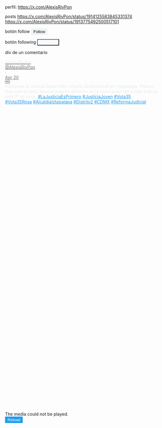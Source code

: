 perfil: https://x.com/AlexisRivPon

posts 
https://x.com/AlexisRivPon/status/1914125583845331374
https://x.com/AlexisRivPon/status/1913775492500517101



botón follow
<button aria-describedby="id__tv7vcuihqy" aria-label="Follow @Javisness" role="button" class="css-175oi2r r-sdzlij r-1phboty r-rs99b7 r-lrvibr r-2yi16 r-1qi8awa r-3pj75a r-1loqt21 r-o7ynqc r-6416eg r-1ny4l3l" data-testid="1589450359-follow" type="button" style="border-color: rgba(0, 0, 0, 0); background-color: rgb(239, 243, 244);"><div dir="ltr" class="css-146c3p1 r-bcqeeo r-qvutc0 r-37j5jr r-q4m81j r-a023e6 r-rjixqe r-b88u0q r-1awozwy r-6koalj r-18u37iz r-16y2uox r-1777fci" style="color: rgb(15, 20, 25);"><span class="css-1jxf684 r-dnmrzs r-1udh08x r-1udbk01 r-3s2u2q r-bcqeeo r-1ttztb7 r-qvutc0 r-poiln3 r-a023e6 r-rjixqe"><span class="css-1jxf684 r-bcqeeo r-1ttztb7 r-qvutc0 r-poiln3">Follow</span></span></div></button>


botón following
<button aria-describedby="id__3dwo87plwdn" aria-label="Following @AlexisRivPon" role="button" class="css-175oi2r r-sdzlij r-1phboty r-rs99b7 r-lrvibr r-2yi16 r-1qi8awa r-3pj75a r-1loqt21 r-o7ynqc r-6416eg r-1ny4l3l" data-testid="1626214836-unfollow" type="button" style="border-color: rgb(83, 100, 113); background-color: rgba(0, 0, 0, 0);"><div dir="ltr" class="css-146c3p1 r-bcqeeo r-qvutc0 r-37j5jr r-q4m81j r-a023e6 r-rjixqe r-b88u0q r-1awozwy r-6koalj r-18u37iz r-16y2uox r-1777fci" style="color: rgb(239, 243, 244);"><span class="css-1jxf684 r-dnmrzs r-1udh08x r-1udbk01 r-3s2u2q r-bcqeeo r-1ttztb7 r-qvutc0 r-poiln3 r-a023e6 r-rjixqe"><span class="css-1jxf684 r-bcqeeo r-1ttztb7 r-qvutc0 r-poiln3">Following</span></span></div></button>



div de un comentario
<div class="css-175oi2r r-1iusvr4 r-16y2uox r-1777fci r-kzbkwu"><div class="css-175oi2r r-zl2h9q"><div class="css-175oi2r r-k4xj1c r-18u37iz r-1wtj0ep"><div class="css-175oi2r r-1d09ksm r-18u37iz r-1wbh5a2"><div class="css-175oi2r r-1wbh5a2 r-dnmrzs r-1ny4l3l"><div class="css-175oi2r r-1wbh5a2 r-dnmrzs r-1ny4l3l r-1awozwy r-18u37iz" id="id__qjhj5kvrpq" data-testid="User-Name"><div class="css-175oi2r r-1awozwy r-18u37iz r-1wbh5a2 r-dnmrzs"><div class="css-175oi2r r-1wbh5a2 r-dnmrzs"><a href="/AlexisRivPon" role="link" class="css-175oi2r r-1wbh5a2 r-dnmrzs r-1ny4l3l r-1loqt21"><div class="css-175oi2r r-1awozwy r-18u37iz r-1wbh5a2 r-dnmrzs"><div dir="ltr" class="css-146c3p1 r-bcqeeo r-1ttztb7 r-qvutc0 r-37j5jr r-a023e6 r-rjixqe r-b88u0q r-1awozwy r-6koalj r-1udh08x r-3s2u2q" style="color: rgb(231, 233, 234);"><span class="css-1jxf684 r-dnmrzs r-1udh08x r-1udbk01 r-3s2u2q r-bcqeeo r-1ttztb7 r-qvutc0 r-poiln3"><span class="css-1jxf684 r-bcqeeo r-1ttztb7 r-qvutc0 r-poiln3">Alexis Rivero</span></span></div><div dir="ltr" class="css-146c3p1 r-bcqeeo r-1ttztb7 r-qvutc0 r-37j5jr r-a023e6 r-rjixqe r-16dba41 r-xoduu5 r-18u37iz r-1q142lx" style="color: rgb(231, 233, 234);"><span class="css-1jxf684 r-bcqeeo r-1ttztb7 r-qvutc0 r-poiln3 r-1awozwy r-xoduu5"></span></div></div></a></div></div><div class="css-175oi2r r-18u37iz r-1wbh5a2 r-1ez5h0i"><div class="css-175oi2r r-1d09ksm r-18u37iz r-1wbh5a2"><div class="css-175oi2r r-1wbh5a2 r-dnmrzs"><a href="/AlexisRivPon" role="link" tabindex="-1" class="css-175oi2r r-1wbh5a2 r-dnmrzs r-1ny4l3l r-1loqt21"><div dir="ltr" class="css-146c3p1 r-dnmrzs r-1udh08x r-1udbk01 r-3s2u2q r-bcqeeo r-1ttztb7 r-qvutc0 r-37j5jr r-a023e6 r-rjixqe r-16dba41 r-18u37iz r-1wvb978" style="color: rgb(113, 118, 123);"><span class="css-1jxf684 r-bcqeeo r-1ttztb7 r-qvutc0 r-poiln3">@AlexisRivPon</span></div></a></div><div dir="ltr" aria-hidden="true" class="css-146c3p1 r-bcqeeo r-1ttztb7 r-qvutc0 r-37j5jr r-a023e6 r-rjixqe r-16dba41 r-1q142lx r-n7gxbd" style="color: rgb(113, 118, 123);"><span class="css-1jxf684 r-bcqeeo r-1ttztb7 r-qvutc0 r-poiln3">·</span></div><div class="css-175oi2r r-18u37iz r-1q142lx"><a href="/AlexisRivPon/status/1914125583845331374" dir="ltr" aria-label="Apr 20" role="link" class="css-146c3p1 r-bcqeeo r-1ttztb7 r-qvutc0 r-37j5jr r-a023e6 r-rjixqe r-16dba41 r-xoduu5 r-1q142lx r-1w6e6rj r-9aw3ui r-3s2u2q r-1loqt21" style="color: rgb(113, 118, 123);"><time datetime="2025-04-21T01:14:36.000Z">Apr 20</time></a></div></div></div></div></div></div><div class="css-175oi2r r-1kkk96v"><div class="css-175oi2r r-1awozwy r-18u37iz r-1cmwbt1 r-1wtj0ep"><div class="css-175oi2r r-18u37iz r-1h0z5md"><button aria-label="Grok actions" role="button" class="css-175oi2r r-1777fci r-bt1l66 r-bztko3 r-lrvibr r-1loqt21 r-1ny4l3l" type="button"><div dir="ltr" class="css-146c3p1 r-bcqeeo r-1ttztb7 r-qvutc0 r-37j5jr r-a023e6 r-rjixqe r-16dba41 r-1awozwy r-6koalj r-1h0z5md r-o7ynqc r-clp7b1 r-3s2u2q" style="color: rgb(113, 118, 123);"><div class="css-175oi2r r-xoduu5"><div class="css-175oi2r r-xoduu5 r-1p0dtai r-1d2f490 r-u8s1d r-zchlnj r-ipm5af r-1niwhzg r-sdzlij r-xf4iuw r-o7ynqc r-6416eg r-1ny4l3l"></div><svg viewBox="0 0 33 32" aria-hidden="true" class="r-4qtqp9 r-yyyyoo r-dnmrzs r-bnwqim r-lrvibr r-m6rgpd r-1xvli5t r-1hdv0qi"><g><path d="M12.745 20.54l10.97-8.19c.539-.4 1.307-.244 1.564.38 1.349 3.288.746 7.241-1.938 9.955-2.683 2.714-6.417 3.31-9.83 1.954l-3.728 1.745c5.347 3.697 11.84 2.782 15.898-1.324 3.219-3.255 4.216-7.692 3.284-11.693l.008.009c-1.351-5.878.332-8.227 3.782-13.031L33 0l-4.54 4.59v-.014L12.743 20.544m-2.263 1.987c-3.837-3.707-3.175-9.446.1-12.755 2.42-2.449 6.388-3.448 9.852-1.979l3.72-1.737c-.67-.49-1.53-1.017-2.515-1.387-4.455-1.854-9.789-.931-13.41 2.728-3.483 3.523-4.579 8.94-2.697 13.561 1.405 3.454-.899 5.898-3.22 8.364C1.49 30.2.666 31.074 0 32l10.478-9.466"></path></g></svg></div></div></button></div><div class="css-175oi2r r-1awozwy r-6koalj r-18u37iz"><div class="css-175oi2r"><div class="css-175oi2r r-18u37iz r-1h0z5md"><button aria-expanded="false" aria-haspopup="menu" aria-label="More" role="button" class="css-175oi2r r-1777fci r-bt1l66 r-bztko3 r-lrvibr r-1loqt21 r-1ny4l3l" data-testid="caret" type="button"><div dir="ltr" class="css-146c3p1 r-bcqeeo r-1ttztb7 r-qvutc0 r-37j5jr r-a023e6 r-rjixqe r-16dba41 r-1awozwy r-6koalj r-1h0z5md r-o7ynqc r-clp7b1 r-3s2u2q" style="color: rgb(113, 118, 123);"><div class="css-175oi2r r-xoduu5"><div class="css-175oi2r r-xoduu5 r-1p0dtai r-1d2f490 r-u8s1d r-zchlnj r-ipm5af r-1niwhzg r-sdzlij r-xf4iuw r-o7ynqc r-6416eg r-1ny4l3l"></div><svg viewBox="0 0 24 24" aria-hidden="true" class="r-4qtqp9 r-yyyyoo r-dnmrzs r-bnwqim r-lrvibr r-m6rgpd r-1xvli5t r-1hdv0qi"><g><path d="M3 12c0-1.1.9-2 2-2s2 .9 2 2-.9 2-2 2-2-.9-2-2zm9 2c1.1 0 2-.9 2-2s-.9-2-2-2-2 .9-2 2 .9 2 2 2zm7 0c1.1 0 2-.9 2-2s-.9-2-2-2-2 .9-2 2 .9 2 2 2z"></path></g></svg></div></div></button></div></div></div></div></div></div></div><div class="css-175oi2r"><div dir="auto" lang="es" class="css-146c3p1 r-8akbws r-krxsd3 r-dnmrzs r-1udh08x r-1udbk01 r-bcqeeo r-1ttztb7 r-qvutc0 r-37j5jr r-a023e6 r-rjixqe r-16dba41 r-bnwqim" id="id__k75iuhrkas" data-testid="tweetText" style="-webkit-line-clamp: 10; color: rgb(231, 233, 234);"><span class="css-1jxf684 r-bcqeeo r-1ttztb7 r-qvutc0 r-poiln3">Visitamos la colonia Desarrollo Urbano Quetzalcóatl en Iztapalapa. Platicamos sobre cómo ejercer nuestro derecho en la renovación del poder judicial este 1° de junio.
</span><span class="r-18u37iz"><a dir="ltr" href="/hashtag/LaJusticiaEsPrimero?src=hashtag_click" role="link" class="css-1jxf684 r-bcqeeo r-1ttztb7 r-qvutc0 r-poiln3 r-1loqt21" style="color: rgb(29, 155, 240);">#LaJusticiaEsPrimero</a></span><span class="css-1jxf684 r-bcqeeo r-1ttztb7 r-qvutc0 r-poiln3"> </span><span class="r-18u37iz"><a dir="ltr" href="/hashtag/JusticiaJoven?src=hashtag_click" role="link" class="css-1jxf684 r-bcqeeo r-1ttztb7 r-qvutc0 r-poiln3 r-1loqt21" style="color: rgb(29, 155, 240);">#JusticiaJoven</a></span><span class="css-1jxf684 r-bcqeeo r-1ttztb7 r-qvutc0 r-poiln3"> </span><span class="r-18u37iz"><a dir="ltr" href="/hashtag/Vota35?src=hashtag_click" role="link" class="css-1jxf684 r-bcqeeo r-1ttztb7 r-qvutc0 r-poiln3 r-1loqt21" style="color: rgb(29, 155, 240);">#Vota35</a></span><span class="css-1jxf684 r-bcqeeo r-1ttztb7 r-qvutc0 r-poiln3"> </span><span class="r-18u37iz"><a dir="ltr" href="/hashtag/Vota35Rosa?src=hashtag_click" role="link" class="css-1jxf684 r-bcqeeo r-1ttztb7 r-qvutc0 r-poiln3 r-1loqt21" style="color: rgb(29, 155, 240);">#Vota35Rosa</a></span><span class="css-1jxf684 r-bcqeeo r-1ttztb7 r-qvutc0 r-poiln3"> </span><span class="r-18u37iz"><a dir="ltr" href="/hashtag/AlcaldiaIztapalapa?src=hashtag_click" role="link" class="css-1jxf684 r-bcqeeo r-1ttztb7 r-qvutc0 r-poiln3 r-1loqt21" style="color: rgb(29, 155, 240);">#AlcaldiaIztapalapa</a></span><span class="css-1jxf684 r-bcqeeo r-1ttztb7 r-qvutc0 r-poiln3"> </span><span class="r-18u37iz"><a dir="ltr" href="/hashtag/Distrito2?src=hashtag_click" role="link" class="css-1jxf684 r-bcqeeo r-1ttztb7 r-qvutc0 r-poiln3 r-1loqt21" style="color: rgb(29, 155, 240);">#Distrito2</a></span><span class="css-1jxf684 r-bcqeeo r-1ttztb7 r-qvutc0 r-poiln3"> </span><span class="r-18u37iz"><a dir="ltr" href="/hashtag/CDMX?src=hashtag_click" role="link" class="css-1jxf684 r-bcqeeo r-1ttztb7 r-qvutc0 r-poiln3 r-1loqt21" style="color: rgb(29, 155, 240);">#CDMX</a></span><span class="css-1jxf684 r-bcqeeo r-1ttztb7 r-qvutc0 r-poiln3"> </span><span class="r-18u37iz"><a dir="ltr" href="/hashtag/ReformaJudicial?src=hashtag_click" role="link" class="css-1jxf684 r-bcqeeo r-1ttztb7 r-qvutc0 r-poiln3 r-1loqt21" style="color: rgb(29, 155, 240);">#ReformaJudicial</a></span></div></div><div aria-labelledby="id__armydtsagwl id__4n07ob4ljrx" class="css-175oi2r r-9aw3ui r-1s2bzr4" id="id__3thzql2cchd"><div class="css-175oi2r r-9aw3ui"><div class="css-175oi2r"><div class="css-175oi2r"><div class="css-175oi2r r-1kqtdi0 r-1phboty r-rs99b7 r-1867qdf r-1udh08x r-o7ynqc r-6416eg r-1ny4l3l"><div class="css-175oi2r"><div class="css-175oi2r r-1pi2tsx" data-testid="tweetPhoto"><div class="css-175oi2r" style=""><div class="css-175oi2r r-1adg3ll r-1udh08x"><div class="r-1adg3ll r-13qz1uu" style="padding-bottom: 100%;"></div><div class="r-1p0dtai r-1pi2tsx r-1d2f490 r-u8s1d r-ipm5af r-13qz1uu"><div class="css-175oi2r r-1p0dtai r-1d2f490 r-u8s1d r-zchlnj r-ipm5af" data-testid="placementTracking"><div class="css-175oi2r r-1p0dtai r-1d2f490 r-u8s1d r-zchlnj r-ipm5af" data-testid="videoPlayer"><div class="css-175oi2r r-1adg3ll r-1udh08x r-bnwqim r-1pi2tsx r-13qz1uu"><div class="r-1adg3ll r-13qz1uu" style="padding-bottom: 100%;"></div><div class="r-1p0dtai r-1pi2tsx r-1d2f490 r-u8s1d r-ipm5af r-13qz1uu"><div data-testid="videoComponent" style="height: 100%; position: relative; transform: translateZ(0px); width: 100%;"><div style="height: 100%; position: absolute; width: 100%;"><div style="position: relative; width: 100%; height: 100%; background-color: transparent; overflow: hidden;"></div></div><div tabindex="0" class="css-175oi2r r-1p0dtai r-1d2f490 r-u8s1d r-zchlnj r-ipm5af"><div class="css-175oi2r r-1p0dtai r-1d2f490 r-u8s1d r-zchlnj r-ipm5af"><div><div style="transition-duration: 250ms; transition-property: opacity, height; transition-timing-function: ease; will-change: opacity; opacity: 1;"><div class="css-175oi2r r-1p0dtai r-1d2f490 r-u8s1d r-zchlnj r-ipm5af r-g2wdr4"><div class="css-175oi2r r-1pi2tsx r-1777fci r-19h0kl5"><div class="css-175oi2r"></div><div tabindex="0" class="css-175oi2r"><div dir="ltr" class="css-146c3p1 r-bcqeeo r-qvutc0 r-37j5jr r-a023e6 r-rjixqe r-16dba41 r-1bwzh9t r-117bsoe r-q4m81j"><span class="css-1jxf684 r-bcqeeo r-1ttztb7 r-qvutc0 r-poiln3">The media could not be played.</span></div></div><button role="button" class="css-175oi2r r-sdzlij r-1phboty r-rs99b7 r-lrvibr r-1kihuf0 r-1777fci r-2yi16 r-1qi8awa r-3pj75a r-1loqt21 r-o7ynqc r-6416eg r-1ny4l3l" type="button" style="background-color: rgb(29, 155, 240); border-color: rgba(0, 0, 0, 0);"><div dir="ltr" class="css-146c3p1 r-bcqeeo r-qvutc0 r-37j5jr r-q4m81j r-a023e6 r-rjixqe r-b88u0q r-1awozwy r-6koalj r-18u37iz r-16y2uox r-1777fci" style="color: rgb(255, 255, 255);"><span class="css-1jxf684 r-dnmrzs r-1udh08x r-1udbk01 r-3s2u2q r-bcqeeo r-1ttztb7 r-qvutc0 r-poiln3 r-a023e6 r-rjixqe"><span class="css-1jxf684 r-bcqeeo r-1ttztb7 r-qvutc0 r-poiln3">Reload</span></span></div></button></div></div></div></div></div></div></div></div></div></div></div></div></div></div></div></div></div></div></div></div></div><div class="css-175oi2r"><div class="css-175oi2r"><div aria-label="122 views" role="group" class="css-175oi2r r-1kbdv8c r-18u37iz r-1wtj0ep r-1ye8kvj r-1s2bzr4" id="id__l8pp5h9jfc"><div class="css-175oi2r r-18u37iz r-1h0z5md r-13awgt0"><button aria-label="0 Replies. Reply" role="button" class="css-175oi2r r-1777fci r-bt1l66 r-bztko3 r-lrvibr r-1loqt21 r-1ny4l3l" data-testid="reply" type="button"><div dir="ltr" class="css-146c3p1 r-bcqeeo r-1ttztb7 r-qvutc0 r-37j5jr r-a023e6 r-rjixqe r-16dba41 r-1awozwy r-6koalj r-1h0z5md r-o7ynqc r-clp7b1 r-3s2u2q" style="color: rgb(113, 118, 123);"><div class="css-175oi2r r-xoduu5"><div class="css-175oi2r r-xoduu5 r-1p0dtai r-1d2f490 r-u8s1d r-zchlnj r-ipm5af r-1niwhzg r-sdzlij r-xf4iuw r-o7ynqc r-6416eg r-1ny4l3l"></div><svg viewBox="0 0 24 24" aria-hidden="true" class="r-4qtqp9 r-yyyyoo r-dnmrzs r-bnwqim r-lrvibr r-m6rgpd r-1xvli5t r-1hdv0qi"><g><path d="M1.751 10c0-4.42 3.584-8 8.005-8h4.366c4.49 0 8.129 3.64 8.129 8.13 0 2.96-1.607 5.68-4.196 7.11l-8.054 4.46v-3.69h-.067c-4.49.1-8.183-3.51-8.183-8.01zm8.005-6c-3.317 0-6.005 2.69-6.005 6 0 3.37 2.77 6.08 6.138 6.01l.351-.01h1.761v2.3l5.087-2.81c1.951-1.08 3.163-3.13 3.163-5.36 0-3.39-2.744-6.13-6.129-6.13H9.756z"></path></g></svg></div><div class="css-175oi2r r-xoduu5 r-1udh08x"><span data-testid="app-text-transition-container" style="transition-property: transform; transition-duration: 0.3s; transform: translate3d(0px, 0px, 0px);"><span class="css-1jxf684 r-1ttztb7 r-qvutc0 r-poiln3 r-n6v787 r-1cwl3u0 r-1k6nrdp r-n7gxbd"></span></span></div></div></button></div><div class="css-175oi2r r-18u37iz r-1h0z5md r-13awgt0"><button aria-expanded="false" aria-haspopup="menu" aria-label="0 reposts. Repost" role="button" class="css-175oi2r r-1777fci r-bt1l66 r-bztko3 r-lrvibr r-1loqt21 r-1ny4l3l" data-testid="retweet" type="button"><div dir="ltr" class="css-146c3p1 r-bcqeeo r-1ttztb7 r-qvutc0 r-37j5jr r-a023e6 r-rjixqe r-16dba41 r-1awozwy r-6koalj r-1h0z5md r-o7ynqc r-clp7b1 r-3s2u2q" style="color: rgb(113, 118, 123);"><div class="css-175oi2r r-xoduu5"><div class="css-175oi2r r-xoduu5 r-1p0dtai r-1d2f490 r-u8s1d r-zchlnj r-ipm5af r-1niwhzg r-sdzlij r-xf4iuw r-o7ynqc r-6416eg r-1ny4l3l"></div><svg viewBox="0 0 24 24" aria-hidden="true" class="r-4qtqp9 r-yyyyoo r-dnmrzs r-bnwqim r-lrvibr r-m6rgpd r-1xvli5t r-1hdv0qi"><g><path d="M4.5 3.88l4.432 4.14-1.364 1.46L5.5 7.55V16c0 1.1.896 2 2 2H13v2H7.5c-2.209 0-4-1.79-4-4V7.55L1.432 9.48.068 8.02 4.5 3.88zM16.5 6H11V4h5.5c2.209 0 4 1.79 4 4v8.45l2.068-1.93 1.364 1.46-4.432 4.14-4.432-4.14 1.364-1.46 2.068 1.93V8c0-1.1-.896-2-2-2z"></path></g></svg></div><div class="css-175oi2r r-xoduu5 r-1udh08x"><span data-testid="app-text-transition-container" style="transition-property: transform; transition-duration: 0.3s; transform: translate3d(0px, 0px, 0px);"><span class="css-1jxf684 r-1ttztb7 r-qvutc0 r-poiln3 r-n6v787 r-1cwl3u0 r-1k6nrdp r-n7gxbd"></span></span></div></div></button></div><div class="css-175oi2r r-18u37iz r-1h0z5md r-13awgt0"><button aria-label="0 Likes. Like" role="button" class="css-175oi2r r-1777fci r-bt1l66 r-bztko3 r-lrvibr r-1loqt21 r-1ny4l3l" data-testid="like" type="button"><div dir="ltr" class="css-146c3p1 r-bcqeeo r-1ttztb7 r-qvutc0 r-37j5jr r-a023e6 r-rjixqe r-16dba41 r-1awozwy r-6koalj r-1h0z5md r-o7ynqc r-clp7b1 r-3s2u2q" style="color: rgb(113, 118, 123);"><div class="css-175oi2r r-xoduu5"><div class="css-175oi2r r-xoduu5 r-1p0dtai r-1d2f490 r-u8s1d r-zchlnj r-ipm5af r-1niwhzg r-sdzlij r-xf4iuw r-o7ynqc r-6416eg r-1ny4l3l"></div><svg viewBox="0 0 24 24" aria-hidden="true" class="r-4qtqp9 r-yyyyoo r-dnmrzs r-bnwqim r-lrvibr r-m6rgpd r-1xvli5t r-1hdv0qi"><g><path d="M16.697 5.5c-1.222-.06-2.679.51-3.89 2.16l-.805 1.09-.806-1.09C9.984 6.01 8.526 5.44 7.304 5.5c-1.243.07-2.349.78-2.91 1.91-.552 1.12-.633 2.78.479 4.82 1.074 1.97 3.257 4.27 7.129 6.61 3.87-2.34 6.052-4.64 7.126-6.61 1.111-2.04 1.03-3.7.477-4.82-.561-1.13-1.666-1.84-2.908-1.91zm4.187 7.69c-1.351 2.48-4.001 5.12-8.379 7.67l-.503.3-.504-.3c-4.379-2.55-7.029-5.19-8.382-7.67-1.36-2.5-1.41-4.86-.514-6.67.887-1.79 2.647-2.91 4.601-3.01 1.651-.09 3.368.56 4.798 2.01 1.429-1.45 3.146-2.1 4.796-2.01 1.954.1 3.714 1.22 4.601 3.01.896 1.81.846 4.17-.514 6.67z"></path></g></svg></div><div class="css-175oi2r r-xoduu5 r-1udh08x"><span data-testid="app-text-transition-container" style="transition-property: transform; transition-duration: 0.3s; transform: translate3d(0px, 0px, 0px);"><span class="css-1jxf684 r-1ttztb7 r-qvutc0 r-poiln3 r-n6v787 r-1cwl3u0 r-1k6nrdp r-n7gxbd"></span></span></div></div></button></div><div class="css-175oi2r r-18u37iz r-1h0z5md r-13awgt0"><a href="/AlexisRivPon/status/1914125583845331374/analytics" aria-label="122 views. View post analytics" role="link" class="css-175oi2r r-1777fci r-bt1l66 r-bztko3 r-lrvibr r-1ny4l3l r-1loqt21"><div dir="ltr" class="css-146c3p1 r-bcqeeo r-1ttztb7 r-qvutc0 r-37j5jr r-a023e6 r-rjixqe r-16dba41 r-1awozwy r-6koalj r-1h0z5md r-o7ynqc r-clp7b1 r-3s2u2q" style="color: rgb(113, 118, 123);"><div class="css-175oi2r r-xoduu5"><div class="css-175oi2r r-xoduu5 r-1p0dtai r-1d2f490 r-u8s1d r-zchlnj r-ipm5af r-1niwhzg r-sdzlij r-xf4iuw r-o7ynqc r-6416eg r-1ny4l3l"></div><svg viewBox="0 0 24 24" aria-hidden="true" class="r-4qtqp9 r-yyyyoo r-dnmrzs r-bnwqim r-lrvibr r-m6rgpd r-1xvli5t r-1hdv0qi"><g><path d="M8.75 21V3h2v18h-2zM18 21V8.5h2V21h-2zM4 21l.004-10h2L6 21H4zm9.248 0v-7h2v7h-2z"></path></g></svg></div><div class="css-175oi2r r-xoduu5 r-1udh08x"><span data-testid="app-text-transition-container" style="transition-property: transform; transition-duration: 0.3s; transform: translate3d(0px, 0px, 0px);"><span class="css-1jxf684 r-1ttztb7 r-qvutc0 r-poiln3 r-n6v787 r-1cwl3u0 r-1k6nrdp r-n7gxbd"><span class="css-1jxf684 r-bcqeeo r-1ttztb7 r-qvutc0 r-poiln3">122</span></span></span></div></div></a></div><div class="css-175oi2r r-18u37iz r-1h0z5md r-1wron08"><button aria-label="Bookmark" role="button" class="css-175oi2r r-1777fci r-bt1l66 r-bztko3 r-lrvibr r-1loqt21 r-1ny4l3l" data-testid="bookmark" type="button"><div dir="ltr" class="css-146c3p1 r-bcqeeo r-1ttztb7 r-qvutc0 r-37j5jr r-a023e6 r-rjixqe r-16dba41 r-1awozwy r-6koalj r-1h0z5md r-o7ynqc r-clp7b1 r-3s2u2q" style="color: rgb(113, 118, 123);"><div class="css-175oi2r r-xoduu5"><div class="css-175oi2r r-xoduu5 r-1p0dtai r-1d2f490 r-u8s1d r-zchlnj r-ipm5af r-1niwhzg r-sdzlij r-xf4iuw r-o7ynqc r-6416eg r-1ny4l3l"></div><svg viewBox="0 0 24 24" aria-hidden="true" class="r-4qtqp9 r-yyyyoo r-dnmrzs r-bnwqim r-lrvibr r-m6rgpd r-1xvli5t r-1hdv0qi"><g><path d="M4 4.5C4 3.12 5.119 2 6.5 2h11C18.881 2 20 3.12 20 4.5v18.44l-8-5.71-8 5.71V4.5zM6.5 4c-.276 0-.5.22-.5.5v14.56l6-4.29 6 4.29V4.5c0-.28-.224-.5-.5-.5h-11z"></path></g></svg></div></div></button></div><div class="css-175oi2r" style="justify-content: inherit; display: inline-grid; transform: rotate(0deg) scale(1) translate3d(0px, 0px, 0px);"><div class="css-175oi2r r-18u37iz r-1h0z5md"><button aria-expanded="false" aria-haspopup="menu" aria-label="Share post" role="button" class="css-175oi2r r-1777fci r-bt1l66 r-bztko3 r-lrvibr r-1loqt21 r-1ny4l3l" type="button"><div dir="ltr" class="css-146c3p1 r-bcqeeo r-1ttztb7 r-qvutc0 r-37j5jr r-a023e6 r-rjixqe r-16dba41 r-1awozwy r-6koalj r-1h0z5md r-o7ynqc r-clp7b1 r-3s2u2q" style="color: rgb(113, 118, 123);"><div class="css-175oi2r r-xoduu5"><div class="css-175oi2r r-xoduu5 r-1p0dtai r-1d2f490 r-u8s1d r-zchlnj r-ipm5af r-1niwhzg r-sdzlij r-xf4iuw r-o7ynqc r-6416eg r-1ny4l3l"></div><svg viewBox="0 0 24 24" aria-hidden="true" class="r-4qtqp9 r-yyyyoo r-dnmrzs r-bnwqim r-lrvibr r-m6rgpd r-1xvli5t r-1hdv0qi"><g><path d="M12 2.59l5.7 5.7-1.41 1.42L13 6.41V16h-2V6.41l-3.3 3.3-1.41-1.42L12 2.59zM21 15l-.02 3.51c0 1.38-1.12 2.49-2.5 2.49H5.5C4.11 21 3 19.88 3 18.5V15h2v3.5c0 .28.22.5.5.5h12.98c.28 0 .5-.22.5-.5L19 15h2z"></path></g></svg></div></div></button></div></div></div></div></div></div>


ventana emergente después de "reply"
<div data-viewportview="true" class="css-175oi2r r-dq6lxq r-hucgq0 r-16y2uox r-1wbh5a2 r-1dqxon3"><div role="progressbar" aria-valuemax="100" aria-valuenow="0" class="css-175oi2r r-gfcssk r-1udh08x r-lrvibr r-13qz1uu r-ne48ov r-1nna3df r-1g40b8q r-u8s1d"><div class="css-175oi2r r-1pi2tsx r-1joz4e6 r-11iat2r r-1c4c958 r-1wyyakw" data-testid="progressBar-bar" style="width: 0%; background-color: rgb(29, 155, 240);"></div></div><div class="css-175oi2r r-gtdqiz r-ipm5af r-136ojw6"><div class="css-175oi2r"><div class="css-175oi2r r-1h3ijdo r-136ojw6"><div class="css-175oi2r"><div class="css-175oi2r r-1h3ijdo r-1e5uvyk r-5zmot r-ne48ov r-1nna3df"><div class="css-175oi2r r-1awozwy r-18u37iz r-1h3ijdo r-1777fci r-f8sm7e r-13qz1uu r-3pj75a r-1ye8kvj"><div class="css-175oi2r r-1pz39u2 r-1777fci r-15ysp7h r-1habvwh r-s8bhmr"><button aria-label="Close" role="button" class="css-175oi2r r-sdzlij r-1phboty r-rs99b7 r-lrvibr r-2yi16 r-1qi8awa r-1loqt21 r-o7ynqc r-6416eg r-1ny4l3l" data-testid="app-bar-close" type="button" style="background-color: rgba(0, 0, 0, 0); border-color: rgba(0, 0, 0, 0); margin-left: calc(-8px);"><div dir="ltr" class="css-146c3p1 r-bcqeeo r-qvutc0 r-37j5jr r-q4m81j r-a023e6 r-rjixqe r-b88u0q r-1awozwy r-6koalj r-18u37iz r-16y2uox r-1777fci" style="color: rgb(239, 243, 244);"><svg viewBox="0 0 24 24" aria-hidden="true" class="r-4qtqp9 r-yyyyoo r-dnmrzs r-bnwqim r-lrvibr r-m6rgpd r-z80fyv r-19wmn03" style="color: rgb(239, 243, 244);"><g><path d="M10.59 12L4.54 5.96l1.42-1.42L12 10.59l6.04-6.05 1.42 1.42L13.41 12l6.05 6.04-1.42 1.42L12 13.41l-6.04 6.05-1.42-1.42L10.59 12z"></path></g></svg><span class="css-1jxf684 r-dnmrzs r-1udh08x r-1udbk01 r-3s2u2q r-bcqeeo r-1ttztb7 r-qvutc0 r-poiln3 r-a023e6 r-rjixqe" style="border-bottom: 2px solid rgb(239, 243, 244);"></span></div></button></div><div class="css-175oi2r r-16y2uox r-1wbh5a2 r-1pi2tsx r-1777fci"><div class="css-175oi2r r-1habvwh"></div></div><div class="css-175oi2r r-1pz39u2 r-1777fci r-15ysp7h r-obd0qt r-s8bhmr"><div class="css-175oi2r r-1awozwy r-xoduu5 r-18u37iz r-1ssbvtb"><button role="button" class="css-175oi2r r-sdzlij r-1phboty r-rs99b7 r-lrvibr r-15ysp7h r-4wgw6l r-3pj75a r-1loqt21 r-o7ynqc r-6416eg r-1ny4l3l" data-testid="unsentButton" type="button" style="background-color: rgba(0, 0, 0, 0); border-color: rgba(0, 0, 0, 0);"><div dir="ltr" class="css-146c3p1 r-bcqeeo r-qvutc0 r-37j5jr r-q4m81j r-a023e6 r-rjixqe r-b88u0q r-1awozwy r-6koalj r-18u37iz r-16y2uox r-1777fci" style="color: rgb(29, 155, 240);"><span class="css-1jxf684 r-dnmrzs r-1udh08x r-1udbk01 r-3s2u2q r-bcqeeo r-1ttztb7 r-qvutc0 r-poiln3 r-1b43r93 r-1cwl3u0"><span class="css-1jxf684 r-bcqeeo r-1ttztb7 r-qvutc0 r-poiln3">Drafts</span></span></div></button></div></div></div></div></div></div></div></div><div class="css-175oi2r"><div class="css-175oi2r r-1pi2tsx r-1d2f490 r-1xcajam r-ipm5af r-13qz1uu" data-testid="twc-cc-mask"></div><div class="css-175oi2r r-1h8ys4a r-dq6lxq r-hucgq0"><div class="css-175oi2r"><article aria-labelledby="id__geb40j33jr id__v0ix7lui6fj id__osbt20g0g7l id__sds9cdnrx8 id__st27vrusex9 id__psjog0dvtpk id__39cblpud8bq id__okgqd1tr9dd id__au64qp33t9b id__ck6yde9dvhd id__ybudyljz54r id__fcnkifz2oil id__albtykkhqh id__g66x2oip7wh id__xwik3njo3t9 id__ovvirlfjm5 id__8myt4fpcluw id__l2dtcsnka6 id__mvait27ei3r" role="article" tabindex="-1" class="css-175oi2r r-1ut4w64 r-18u37iz r-1udh08x r-1c4vpko r-1c7gwzm r-1ny4l3l" data-testid="tweet"><div class="css-175oi2r r-eqz5dr r-16y2uox r-1wbh5a2"><div class="css-175oi2r r-16y2uox r-1wbh5a2 r-1ny4l3l"><div class="css-175oi2r"><div class="css-175oi2r r-18u37iz"><div class="css-175oi2r r-1iusvr4 r-16y2uox r-ttdzmv"></div></div></div><div class="css-175oi2r r-18u37iz"><div class="css-175oi2r r-18kxxzh r-1wron08 r-onrtq4 r-1awozwy"><div class="css-175oi2r" data-testid="Tweet-User-Avatar"><div class="css-175oi2r r-18kxxzh r-1wbh5a2 r-13qz1uu"><div class="css-175oi2r r-bztko3 r-1adg3ll" data-testid="UserAvatar-Container-AlexisRivPon" style="width: 40px; height: 40px;"><div class="r-1adg3ll r-13qz1uu" style="padding-bottom: 100%;"></div><div class="r-1p0dtai r-1pi2tsx r-1d2f490 r-u8s1d r-ipm5af r-13qz1uu"><div class="css-175oi2r r-1adg3ll r-1pi2tsx r-13qz1uu r-45ll9u r-u8s1d r-1v2oles r-176fswd r-bztko3"><div class="r-1adg3ll r-13qz1uu" style="padding-bottom: 100%;"></div><div class="r-1p0dtai r-1pi2tsx r-1d2f490 r-u8s1d r-ipm5af r-13qz1uu"><div class="css-175oi2r r-sdzlij r-1udh08x r-5f1w11 r-u8s1d r-8jfcpp" style="width: calc(100% + 4px); height: calc(100% + 4px);"><div aria-hidden="true" role="presentation" tabindex="-1" class="css-175oi2r r-1pi2tsx r-13qz1uu r-1ny4l3l" style="background-color: rgba(0, 0, 0, 0);"><div class="css-175oi2r r-sdzlij r-1udh08x r-633pao r-45ll9u r-u8s1d r-1v2oles r-176fswd" style="width: calc(100% - 4px); height: calc(100% - 4px);"><div class="css-175oi2r r-1pi2tsx r-13qz1uu" style="background-color: rgba(0, 0, 0, 0);"></div></div><div class="css-175oi2r r-sdzlij r-1udh08x r-633pao r-45ll9u r-u8s1d r-1v2oles r-176fswd" style="width: calc(100% - 4px); height: calc(100% - 4px);"><div class="css-175oi2r r-1pi2tsx r-13qz1uu r-kemksi"></div></div><div class="css-175oi2r r-sdzlij r-1udh08x r-633pao r-45ll9u r-u8s1d r-1v2oles r-176fswd" style="background-color: rgb(0, 0, 0); width: calc(100% - 4px); height: calc(100% - 4px);"><div class="css-175oi2r r-1adg3ll r-1udh08x" style=""><div class="r-1adg3ll r-13qz1uu" style="padding-bottom: 100%;"></div><div class="r-1p0dtai r-1pi2tsx r-1d2f490 r-u8s1d r-ipm5af r-13qz1uu"><div class="css-175oi2r r-1mlwlqe r-1udh08x r-417010 r-aqfbo4 r-agouwx r-1p0dtai r-1d2f490 r-u8s1d r-zchlnj r-ipm5af"><div class="css-175oi2r r-1niwhzg r-vvn4in r-u6sd8q r-1p0dtai r-1pi2tsx r-1d2f490 r-u8s1d r-zchlnj r-ipm5af r-13qz1uu r-1wyyakw r-4gszlv" style="background-image: url(&quot;https://pbs.twimg.com/profile_images/1915092611271958529/b4w46aOQ_normal.jpg&quot;);"></div><img alt="" draggable="true" src="https://pbs.twimg.com/profile_images/1915092611271958529/b4w46aOQ_normal.jpg" class="css-9pa8cd"></div></div></div></div><div class="css-175oi2r r-sdzlij r-1udh08x r-45ll9u r-u8s1d r-1v2oles r-176fswd" style="width: calc(100% - 4px); height: calc(100% - 4px);"><div class="css-175oi2r r-172uzmj r-1pi2tsx r-13qz1uu r-1ny4l3l"></div></div></div></div></div></div></div></div></div></div><div class="css-175oi2r r-1bnu78o r-f8sm7e r-m5arl1 r-16y2uox r-14gqq1x"></div></div><div class="css-175oi2r r-1iusvr4 r-16y2uox r-1777fci r-kzbkwu"><div class="css-175oi2r r-zl2h9q"><div class="css-175oi2r r-k4xj1c r-18u37iz r-1wtj0ep"><div class="css-175oi2r r-1d09ksm r-18u37iz r-1wbh5a2"><div class="css-175oi2r r-1wbh5a2 r-dnmrzs r-1ny4l3l"><div class="css-175oi2r r-1wbh5a2 r-dnmrzs r-1ny4l3l r-1awozwy r-18u37iz" id="id__st27vrusex9" data-testid="User-Name"><div class="css-175oi2r r-1awozwy r-18u37iz r-1wbh5a2 r-dnmrzs"><div class="css-175oi2r r-1wbh5a2 r-dnmrzs r-1ny4l3l"><div class="css-175oi2r r-1awozwy r-18u37iz r-1wbh5a2 r-dnmrzs"><div dir="ltr" class="css-146c3p1 r-bcqeeo r-1ttztb7 r-qvutc0 r-37j5jr r-a023e6 r-rjixqe r-b88u0q r-1awozwy r-6koalj r-1udh08x r-3s2u2q" style="color: rgb(231, 233, 234);"><span class="css-1jxf684 r-dnmrzs r-1udh08x r-1udbk01 r-3s2u2q r-bcqeeo r-1ttztb7 r-qvutc0 r-poiln3"><span class="css-1jxf684 r-bcqeeo r-1ttztb7 r-qvutc0 r-poiln3">Alexis Rivero</span></span></div><div dir="ltr" class="css-146c3p1 r-bcqeeo r-1ttztb7 r-qvutc0 r-37j5jr r-a023e6 r-rjixqe r-16dba41 r-xoduu5 r-18u37iz r-1q142lx" style="color: rgb(231, 233, 234);"><span class="css-1jxf684 r-bcqeeo r-1ttztb7 r-qvutc0 r-poiln3 r-1awozwy r-xoduu5"></span></div></div></div></div><div class="css-175oi2r r-18u37iz r-1wbh5a2 r-1ez5h0i"><div class="css-175oi2r r-1d09ksm r-18u37iz r-1wbh5a2"><div tabindex="-1" class="css-175oi2r r-1wbh5a2 r-dnmrzs r-1ny4l3l"><div dir="ltr" class="css-146c3p1 r-dnmrzs r-1udh08x r-1udbk01 r-3s2u2q r-bcqeeo r-1ttztb7 r-qvutc0 r-37j5jr r-a023e6 r-rjixqe r-16dba41 r-18u37iz r-1wvb978" style="color: rgb(113, 118, 123);"><span class="css-1jxf684 r-bcqeeo r-1ttztb7 r-qvutc0 r-poiln3">@AlexisRivPon</span></div></div><div dir="ltr" aria-hidden="true" class="css-146c3p1 r-bcqeeo r-1ttztb7 r-qvutc0 r-37j5jr r-a023e6 r-rjixqe r-16dba41 r-1q142lx r-n7gxbd" style="color: rgb(113, 118, 123);"><span class="css-1jxf684 r-bcqeeo r-1ttztb7 r-qvutc0 r-poiln3">·</span></div><div class="css-175oi2r r-18u37iz r-1q142lx"><div dir="ltr" aria-label="Apr 20" class="css-146c3p1 r-bcqeeo r-1ttztb7 r-qvutc0 r-37j5jr r-a023e6 r-rjixqe r-16dba41 r-xoduu5 r-1q142lx r-1w6e6rj r-9aw3ui r-3s2u2q" style="color: rgb(113, 118, 123);"><time datetime="2025-04-21T01:14:36.000Z">Apr 20</time></div></div></div></div></div></div></div><div class="css-175oi2r r-1kkk96v"><div class="css-175oi2r r-1awozwy r-18u37iz r-1cmwbt1 r-1wtj0ep"></div></div></div></div><div class="css-175oi2r"><div dir="auto" lang="es" class="css-146c3p1 r-8akbws r-krxsd3 r-dnmrzs r-1udh08x r-1udbk01 r-bcqeeo r-1ttztb7 r-qvutc0 r-37j5jr r-a023e6 r-rjixqe r-16dba41 r-bnwqim" id="id__ybudyljz54r" data-testid="tweetText" style="-webkit-line-clamp: 10; color: rgb(231, 233, 234);"><span class="css-1jxf684 r-bcqeeo r-1ttztb7 r-qvutc0 r-poiln3">Visitamos la colonia Desarrollo Urbano Quetzalcóatl en Iztapalapa. Platicamos sobre cómo ejercer nuestro derecho en la renovación del poder judicial este 1° de junio.
</span><span class="r-18u37iz"><span dir="ltr" class="css-1jxf684 r-bcqeeo r-1ttztb7 r-qvutc0 r-poiln3">#LaJusticiaEsPrimero</span></span><span class="css-1jxf684 r-bcqeeo r-1ttztb7 r-qvutc0 r-poiln3"> </span><span class="r-18u37iz"><span dir="ltr" class="css-1jxf684 r-bcqeeo r-1ttztb7 r-qvutc0 r-poiln3">#JusticiaJoven</span></span><span class="css-1jxf684 r-bcqeeo r-1ttztb7 r-qvutc0 r-poiln3"> </span><span class="r-18u37iz"><span dir="ltr" class="css-1jxf684 r-bcqeeo r-1ttztb7 r-qvutc0 r-poiln3">#Vota35</span></span><span class="css-1jxf684 r-bcqeeo r-1ttztb7 r-qvutc0 r-poiln3"> </span><span class="r-18u37iz"><span dir="ltr" class="css-1jxf684 r-bcqeeo r-1ttztb7 r-qvutc0 r-poiln3">#Vota35Rosa</span></span><span class="css-1jxf684 r-bcqeeo r-1ttztb7 r-qvutc0 r-poiln3"> </span><span class="r-18u37iz"><span dir="ltr" class="css-1jxf684 r-bcqeeo r-1ttztb7 r-qvutc0 r-poiln3">#AlcaldiaIztapalapa</span></span><span class="css-1jxf684 r-bcqeeo r-1ttztb7 r-qvutc0 r-poiln3"> </span><span class="r-18u37iz"><span dir="ltr" class="css-1jxf684 r-bcqeeo r-1ttztb7 r-qvutc0 r-poiln3">#Distrito2</span></span><span class="css-1jxf684 r-bcqeeo r-1ttztb7 r-qvutc0 r-poiln3"> </span><span class="r-18u37iz"><span dir="ltr" class="css-1jxf684 r-bcqeeo r-1ttztb7 r-qvutc0 r-poiln3">#CDMX</span></span><span class="css-1jxf684 r-bcqeeo r-1ttztb7 r-qvutc0 r-poiln3"> </span><span class="r-18u37iz"><span dir="ltr" class="css-1jxf684 r-bcqeeo r-1ttztb7 r-qvutc0 r-poiln3">#ReformaJudicial</span></span><span class="css-1jxf684 r-bcqeeo r-1ttztb7 r-qvutc0 r-poiln3"> </span><span dir="ltr" class="css-1jxf684 r-bcqeeo r-1ttztb7 r-qvutc0 r-poiln3"><span aria-hidden="true" class="css-1jxf684 r-bcqeeo r-1ttztb7 r-qvutc0 r-poiln3 r-qlhcfr r-qvk6io">https://</span>pic.x.com/RdTawpLIX3</span></div></div></div></div></div></div></article><div class="css-175oi2r r-18u37iz r-n1gths r-1mkv55d r-3pj75a"><div class="css-175oi2r r-18u37iz r-16y2uox r-1wbh5a2"><div class="css-175oi2r r-18kxxzh r-1wron08 r-onrtq4 r-1awozwy"><div class="css-175oi2r r-1bnu78o r-16y2uox r-15zivkp r-ifefl9 r-m5arl1"></div></div><div class="css-175oi2r r-1iusvr4 r-16y2uox"><button dir="ltr" role="button" class="css-146c3p1 r-bcqeeo r-qvutc0 r-37j5jr r-a023e6 r-rjixqe r-16dba41 r-16y2uox r-1l7z4oj r-1h8ys4a r-fdjqy7" type="button" style="color: rgb(113, 118, 123);">Replying to <span dir="ltr" class="css-1jxf684 r-bcqeeo r-1ttztb7 r-qvutc0 r-poiln3" style="color: rgb(29, 155, 240);"><span class="css-1jxf684 r-bcqeeo r-1ttztb7 r-qvutc0 r-poiln3">@AlexisRivPon</span></span></button></div></div></div></div><div><div class="css-175oi2r"><div class="css-175oi2r"><div class="css-175oi2r r-3pj75a"><div class="css-175oi2r r-18u37iz r-184en5c"><div class="css-175oi2r r-18kxxzh r-1wron08 r-onrtq4 r-ttdzmv"><div class="css-175oi2r r-1adg3ll r-bztko3 r-13qz1uu" data-testid="UserAvatar-Container-PedroL30818" style="height: 40px;"><div class="r-1adg3ll r-13qz1uu" style="padding-bottom: 100%;"></div><div class="r-1p0dtai r-1pi2tsx r-1d2f490 r-u8s1d r-ipm5af r-13qz1uu"><div class="css-175oi2r r-1adg3ll r-1pi2tsx r-13qz1uu r-45ll9u r-u8s1d r-1v2oles r-176fswd r-bztko3"><div class="r-1adg3ll r-13qz1uu" style="padding-bottom: 100%;"></div><div class="r-1p0dtai r-1pi2tsx r-1d2f490 r-u8s1d r-ipm5af r-13qz1uu"><div class="css-175oi2r r-sdzlij r-1udh08x r-5f1w11 r-u8s1d r-8jfcpp" style="width: calc(100% + 4px); height: calc(100% + 4px);"><div role="presentation" class="css-175oi2r r-1pi2tsx r-13qz1uu r-1ny4l3l" style="background-color: rgba(0, 0, 0, 0);"><div class="css-175oi2r r-sdzlij r-1udh08x r-633pao r-45ll9u r-u8s1d r-1v2oles r-176fswd" style="width: calc(100% - 4px); height: calc(100% - 4px);"><div class="css-175oi2r r-1pi2tsx r-13qz1uu" style="background-color: rgba(0, 0, 0, 0);"></div></div><div class="css-175oi2r r-sdzlij r-1udh08x r-633pao r-45ll9u r-u8s1d r-1v2oles r-176fswd" style="width: calc(100% - 4px); height: calc(100% - 4px);"><div class="css-175oi2r r-1pi2tsx r-13qz1uu r-kemksi"></div></div><div class="css-175oi2r r-sdzlij r-1udh08x r-633pao r-45ll9u r-u8s1d r-1v2oles r-176fswd" style="background-color: rgb(0, 0, 0); width: calc(100% - 4px); height: calc(100% - 4px);"><div class="css-175oi2r r-1adg3ll r-1udh08x" style=""><div class="r-1adg3ll r-13qz1uu" style="padding-bottom: 100%;"></div><div class="r-1p0dtai r-1pi2tsx r-1d2f490 r-u8s1d r-ipm5af r-13qz1uu"><div aria-label="Pedro Parrado López" class="css-175oi2r r-1mlwlqe r-1udh08x r-417010 r-aqfbo4 r-agouwx r-1p0dtai r-1d2f490 r-u8s1d r-zchlnj r-ipm5af"><div class="css-175oi2r r-1niwhzg r-vvn4in r-u6sd8q r-1p0dtai r-1pi2tsx r-1d2f490 r-u8s1d r-zchlnj r-ipm5af r-13qz1uu r-1wyyakw r-4gszlv" style="background-image: url(&quot;https://abs.twimg.com/sticky/default_profile_images/default_profile_normal.png&quot;);"></div><img alt="Pedro Parrado López" draggable="true" src="https://abs.twimg.com/sticky/default_profile_images/default_profile_normal.png" class="css-9pa8cd"></div></div></div></div><div class="css-175oi2r r-sdzlij r-1udh08x r-45ll9u r-u8s1d r-1v2oles r-176fswd" style="width: calc(100% - 4px); height: calc(100% - 4px);"><div class="css-175oi2r r-172uzmj r-1pi2tsx r-13qz1uu r-1ny4l3l"></div></div></div></div></div></div></div></div></div><div class="css-175oi2r r-1iusvr4 r-16y2uox r-1777fci r-1h8ys4a r-1bylmt5 r-13tjlyg r-7qyjyx r-1ftll1t"><div class="css-175oi2r r-184en5c"><div class="r-6koalj r-eqz5dr r-42olwf r-z2wwpe r-1phboty r-d045u9"><div class="css-175oi2r r-16y2uox"><div class="css-175oi2r r-6koalj r-eqz5dr r-16y2uox r-1wbh5a2 r-1bylmt5 r-184en5c"><div class="css-175oi2r r-1awozwy r-18u37iz r-1wtj0ep r-136ojw6"><div class="css-175oi2r r-13qz1uu"><div class="css-175oi2r r-16y2uox r-bnwqim r-13qz1uu r-1g40b8q"><div class="r-1oszu61 r-1niwhzg r-vqxq0j r-deolkf r-6koalj r-1mlwlqe r-eqz5dr r-1ebb2ja r-crgep1 r-ifefl9 r-bcqeeo r-t60dpp r-bnwqim r-13wfysu r-417010"><div class="css-175oi2r r-1yadl64 r-eqz5dr r-16y2uox r-1wbh5a2 r-1777fci"><div class="css-175oi2r"><div class="css-175oi2r r-1awozwy r-18u37iz"><div class="css-175oi2r r-1dqbpge r-13awgt0 r-18u37iz" data-testid="tweetTextarea_0_label"><div class="css-175oi2r r-1wbh5a2 r-16y2uox"><div dir="ltr" class="css-146c3p1 r-bcqeeo r-1ttztb7 r-qvutc0 r-37j5jr r-adyw6z r-135wba7 r-16dba41 r-6koalj" style="color: rgb(231, 233, 234);"><div class="css-175oi2r r-xoduu5 r-xyw6el r-13qz1uu r-1e084wi"><div class="false draftjs-styles_0 "><div class="r-1niwhzg r-17gur6a r-1yadl64 r-deolkf r-homxoj r-poiln3 r-7cikom r-1ny4l3l r-1ttztb7 r-t60dpp" data-testid="tweetTextarea_0RichTextInputContainer" style="min-height: 96px; max-height: 720px; overflow: hidden auto;"><div class="DraftEditor-root"><div class="public-DraftEditorPlaceholder-root public-DraftEditorPlaceholder-hasFocus"><div class="public-DraftEditorPlaceholder-inner" id="placeholder-9geep" style="white-space: pre-wrap;">Post your reply</div></div><div class="DraftEditor-editorContainer"><div aria-activedescendant="typeaheadFocus-0.20471628818356757" aria-autocomplete="list" aria-controls="typeaheadDropdownWrapped-2" aria-describedby="placeholder-9geep" aria-label="Post text" aria-multiline="true" class="notranslate public-DraftEditor-content" contenteditable="true" data-testid="tweetTextarea_0" role="textbox" spellcheck="true" tabindex="0" no-focustrapview-refocus="true" style="outline: none; user-select: text; white-space: pre-wrap; overflow-wrap: break-word;"><div data-contents="true"><div class="" data-block="true" data-editor="9geep" data-offset-key="cubto-0-0"><div data-offset-key="cubto-0-0" class="public-DraftStyleDefault-block public-DraftStyleDefault-ltr"><span data-offset-key="cubto-0-0"><br data-text="true"></span></div></div></div></div></div></div></div></div></div></div></div><div class="css-175oi2r r-6koalj r-1777fci"></div></div></div></div></div></div></div></div></div></div></div></div></div></div></div><div class="css-175oi2r r-kemksi r-jumn1c r-xd6kpl r-gtdqiz r-ipm5af r-184en5c"><div class="css-175oi2r r-1awozwy r-18u37iz r-1wtj0ep"></div><div><div class="css-175oi2r"><div class="css-175oi2r r-1awozwy r-kemksi r-18u37iz r-1wtj0ep r-13qz1uu r-184en5c" data-testid="toolBar"><nav aria-live="polite" role="navigation" class="css-175oi2r r-1awozwy r-18u37iz r-knv0ih r-13awgt0 r-m5k245"><div class="css-175oi2r r-1awozwy r-1ro0kt6 r-18u37iz r-16y2uox r-1pi2tsx r-1ny4l3l"><div class="css-175oi2r r-1537yvj r-u8s1d r-184en5c r-orgf3d r-633pao r-o7ynqc r-1i6wzkk" data-testid="ScrollSnap-prevButtonWrapper"><button aria-disabled="true" disabled="" aria-label="Previous" role="button" tabindex="-1" class="css-175oi2r r-sdzlij r-1phboty r-rs99b7 r-lrvibr r-2yi16 r-1qi8awa r-o7ynqc r-6416eg r-icoktb r-1ny4l3l" type="button" style="background-color: rgba(15, 20, 25, 0.75); border-color: rgba(0, 0, 0, 0); backdrop-filter: blur(4px);"><div dir="ltr" class="css-146c3p1 r-bcqeeo r-qvutc0 r-37j5jr r-q4m81j r-a023e6 r-rjixqe r-b88u0q r-1awozwy r-6koalj r-18u37iz r-16y2uox r-1777fci" style="color: rgb(255, 255, 255);"><svg viewBox="0 0 24 24" aria-hidden="true" class="r-4qtqp9 r-yyyyoo r-dnmrzs r-bnwqim r-lrvibr r-m6rgpd r-z80fyv r-19wmn03 r-1otekoa"><g><path d="M7.414 13l5.043 5.04-1.414 1.42L3.586 12l7.457-7.46 1.414 1.42L7.414 11H21v2H7.414z"></path></g></svg><span class="css-1jxf684 r-dnmrzs r-1udh08x r-1udbk01 r-3s2u2q r-bcqeeo r-1ttztb7 r-qvutc0 r-poiln3 r-a023e6 r-rjixqe"></span></div></button></div><div class="css-175oi2r r-1adg3ll r-16y2uox r-1wbh5a2 r-1pi2tsx" data-testid="ScrollSnap-SwipeableList" style="overflow: hidden;"><div role="tablist" class="css-175oi2r r-18u37iz r-16y2uox r-1wbh5a2 r-tzz3ar r-1pi2tsx r-buy8e9 r-mfh4gg r-2eszeu r-10m9thr r-lltvgl r-1559e4e r-lzsi8w" data-testid="ScrollSnap-List" style="scroll-padding: 0px 36px;"><div role="presentation" class="css-175oi2r r-14tvyh0 r-cpa5s6"><div class="css-175oi2r r-1pi2tsx r-1777fci"><button aria-label="Add photos or video" role="button" class="css-175oi2r r-sdzlij r-1phboty r-rs99b7 r-lrvibr r-5vhgbc r-1j93nrh r-2yi16 r-1qi8awa r-1loqt21 r-o7ynqc r-6416eg r-1ny4l3l" type="button" style="border-color: rgba(0, 0, 0, 0); background-color: rgba(0, 0, 0, 0);"><div dir="ltr" class="css-146c3p1 r-bcqeeo r-qvutc0 r-37j5jr r-q4m81j r-a023e6 r-rjixqe r-b88u0q r-1awozwy r-6koalj r-18u37iz r-16y2uox r-1777fci" style="color: rgb(29, 155, 240);"><svg viewBox="0 0 24 24" aria-hidden="true" class="r-4qtqp9 r-yyyyoo r-dnmrzs r-bnwqim r-lrvibr r-m6rgpd r-z80fyv r-19wmn03" style="color: rgb(29, 155, 240);"><g><path d="M3 5.5C3 4.119 4.119 3 5.5 3h13C19.881 3 21 4.119 21 5.5v13c0 1.381-1.119 2.5-2.5 2.5h-13C4.119 21 3 19.881 3 18.5v-13zM5.5 5c-.276 0-.5.224-.5.5v9.086l3-3 3 3 5-5 3 3V5.5c0-.276-.224-.5-.5-.5h-13zM19 15.414l-3-3-5 5-3-3-3 3V18.5c0 .276.224.5.5.5h13c.276 0 .5-.224.5-.5v-3.086zM9.75 7C8.784 7 8 7.784 8 8.75s.784 1.75 1.75 1.75 1.75-.784 1.75-1.75S10.716 7 9.75 7z"></path></g></svg><span class="css-1jxf684 r-dnmrzs r-1udh08x r-1udbk01 r-3s2u2q r-bcqeeo r-1ttztb7 r-qvutc0 r-poiln3 r-a023e6 r-rjixqe"></span></div></button><input accept="image/jpeg,image/png,image/webp,image/gif,video/mp4,video/quicktime" multiple="" type="file" tabindex="-1" class="r-8akbif r-orgf3d r-1udh08x r-u8s1d r-xjis5s r-1wyyakw" data-testid="fileInput"></div></div><div role="presentation" class="css-175oi2r r-14tvyh0 r-cpa5s6"><button aria-label="Add a GIF" role="button" class="css-175oi2r r-sdzlij r-1phboty r-rs99b7 r-lrvibr r-2yi16 r-1qi8awa r-1loqt21 r-o7ynqc r-6416eg r-1ny4l3l" data-testid="gifSearchButton" type="button" style="background-color: rgba(0, 0, 0, 0); border-color: rgba(0, 0, 0, 0);"><div dir="ltr" class="css-146c3p1 r-bcqeeo r-qvutc0 r-37j5jr r-q4m81j r-a023e6 r-rjixqe r-b88u0q r-1awozwy r-6koalj r-18u37iz r-16y2uox r-1777fci" style="color: rgb(29, 155, 240);"><svg viewBox="0 0 24 24" aria-hidden="true" class="r-4qtqp9 r-yyyyoo r-dnmrzs r-bnwqim r-lrvibr r-m6rgpd r-z80fyv r-19wmn03" style="color: rgb(29, 155, 240);"><g><path d="M3 5.5C3 4.119 4.12 3 5.5 3h13C19.88 3 21 4.119 21 5.5v13c0 1.381-1.12 2.5-2.5 2.5h-13C4.12 21 3 19.881 3 18.5v-13zM5.5 5c-.28 0-.5.224-.5.5v13c0 .276.22.5.5.5h13c.28 0 .5-.224.5-.5v-13c0-.276-.22-.5-.5-.5h-13zM18 10.711V9.25h-3.74v5.5h1.44v-1.719h1.7V11.57h-1.7v-.859H18zM11.79 9.25h1.44v5.5h-1.44v-5.5zm-3.07 1.375c.34 0 .77.172 1.02.43l1.03-.86c-.51-.601-1.28-.945-2.05-.945C7.19 9.25 6 10.453 6 12s1.19 2.75 2.72 2.75c.85 0 1.54-.344 2.05-.945v-2.149H8.38v1.032H9.4v.515c-.17.086-.42.172-.68.172-.76 0-1.36-.602-1.36-1.375 0-.688.6-1.375 1.36-1.375z"></path></g></svg><span class="css-1jxf684 r-dnmrzs r-1udh08x r-1udbk01 r-3s2u2q r-bcqeeo r-1ttztb7 r-qvutc0 r-poiln3 r-a023e6 r-rjixqe"></span></div></button></div><div role="presentation" class="css-175oi2r r-14tvyh0 r-cpa5s6"><button aria-label="Enhance your post with Grok" role="button" class="css-175oi2r r-sdzlij r-1phboty r-rs99b7 r-lrvibr r-2yi16 r-1qi8awa r-1loqt21 r-o7ynqc r-6416eg r-1ny4l3l" data-testid="grokImgGen" type="button" style="background-color: rgba(0, 0, 0, 0); border-color: rgba(0, 0, 0, 0);"><div dir="ltr" class="css-146c3p1 r-bcqeeo r-qvutc0 r-37j5jr r-q4m81j r-a023e6 r-rjixqe r-b88u0q r-1awozwy r-6koalj r-18u37iz r-16y2uox r-1777fci" style="color: rgb(29, 155, 240);"><svg viewBox="0 0 33 32" aria-hidden="true" class="r-4qtqp9 r-yyyyoo r-dnmrzs r-bnwqim r-lrvibr r-m6rgpd r-z80fyv r-19wmn03" style="color: rgb(29, 155, 240);"><g><path d="M12.745 20.54l10.97-8.19c.539-.4 1.307-.244 1.564.38 1.349 3.288.746 7.241-1.938 9.955-2.683 2.714-6.417 3.31-9.83 1.954l-3.728 1.745c5.347 3.697 11.84 2.782 15.898-1.324 3.219-3.255 4.216-7.692 3.284-11.693l.008.009c-1.351-5.878.332-8.227 3.782-13.031L33 0l-4.54 4.59v-.014L12.743 20.544m-2.263 1.987c-3.837-3.707-3.175-9.446.1-12.755 2.42-2.449 6.388-3.448 9.852-1.979l3.72-1.737c-.67-.49-1.53-1.017-2.515-1.387-4.455-1.854-9.789-.931-13.41 2.728-3.483 3.523-4.579 8.94-2.697 13.561 1.405 3.454-.899 5.898-3.22 8.364C1.49 30.2.666 31.074 0 32l10.478-9.466"></path></g></svg><span class="css-1jxf684 r-dnmrzs r-1udh08x r-1udbk01 r-3s2u2q r-bcqeeo r-1ttztb7 r-qvutc0 r-poiln3 r-a023e6 r-rjixqe"></span></div></button></div><div role="presentation" class="css-175oi2r r-14tvyh0 r-cpa5s6"><button aria-label="Add poll" role="button" class="css-175oi2r r-sdzlij r-1phboty r-rs99b7 r-lrvibr r-2yi16 r-1qi8awa r-1loqt21 r-o7ynqc r-6416eg r-1ny4l3l" data-testid="createPollButton" type="button" style="background-color: rgba(0, 0, 0, 0); border-color: rgba(0, 0, 0, 0);"><div dir="ltr" class="css-146c3p1 r-bcqeeo r-qvutc0 r-37j5jr r-q4m81j r-a023e6 r-rjixqe r-b88u0q r-1awozwy r-6koalj r-18u37iz r-16y2uox r-1777fci" style="color: rgb(29, 155, 240);"><svg viewBox="0 0 24 24" aria-hidden="true" class="r-4qtqp9 r-yyyyoo r-dnmrzs r-bnwqim r-lrvibr r-m6rgpd r-z80fyv r-19wmn03" style="color: rgb(29, 155, 240);"><g><path d="M6 5c-1.1 0-2 .895-2 2s.9 2 2 2 2-.895 2-2-.9-2-2-2zM2 7c0-2.209 1.79-4 4-4s4 1.791 4 4-1.79 4-4 4-4-1.791-4-4zm20 1H12V6h10v2zM6 15c-1.1 0-2 .895-2 2s.9 2 2 2 2-.895 2-2-.9-2-2-2zm-4 2c0-2.209 1.79-4 4-4s4 1.791 4 4-1.79 4-4 4-4-1.791-4-4zm20 1H12v-2h10v2zM7 7c0 .552-.45 1-1 1s-1-.448-1-1 .45-1 1-1 1 .448 1 1z"></path></g></svg><span class="css-1jxf684 r-dnmrzs r-1udh08x r-1udbk01 r-3s2u2q r-bcqeeo r-1ttztb7 r-qvutc0 r-poiln3 r-a023e6 r-rjixqe"></span></div></button></div><div role="presentation" class="css-175oi2r r-14tvyh0 r-cpa5s6"><div class="css-175oi2r"><button aria-haspopup="menu" aria-label="Add emoji" role="button" class="css-175oi2r r-sdzlij r-1phboty r-rs99b7 r-lrvibr r-136ojw6 r-2yi16 r-1qi8awa r-1loqt21 r-o7ynqc r-6416eg r-1ny4l3l" type="button" style="background-color: rgba(0, 0, 0, 0); border-color: rgba(0, 0, 0, 0);"><div dir="ltr" class="css-146c3p1 r-bcqeeo r-qvutc0 r-37j5jr r-q4m81j r-a023e6 r-rjixqe r-b88u0q r-1awozwy r-6koalj r-18u37iz r-16y2uox r-1777fci" style="color: rgb(29, 155, 240);"><svg viewBox="0 0 24 24" aria-hidden="true" class="r-4qtqp9 r-yyyyoo r-dnmrzs r-bnwqim r-lrvibr r-m6rgpd r-z80fyv r-19wmn03" style="color: rgb(29, 155, 240);"><g><path d="M8 9.5C8 8.119 8.672 7 9.5 7S11 8.119 11 9.5 10.328 12 9.5 12 8 10.881 8 9.5zm6.5 2.5c.828 0 1.5-1.119 1.5-2.5S15.328 7 14.5 7 13 8.119 13 9.5s.672 2.5 1.5 2.5zM12 16c-2.224 0-3.021-2.227-3.051-2.316l-1.897.633c.05.15 1.271 3.684 4.949 3.684s4.898-3.533 4.949-3.684l-1.896-.638c-.033.095-.83 2.322-3.053 2.322zm10.25-4.001c0 5.652-4.598 10.25-10.25 10.25S1.75 17.652 1.75 12 6.348 1.75 12 1.75 22.25 6.348 22.25 12zm-2 0c0-4.549-3.701-8.25-8.25-8.25S3.75 7.451 3.75 12s3.701 8.25 8.25 8.25 8.25-3.701 8.25-8.25z"></path></g></svg><span class="css-1jxf684 r-dnmrzs r-1udh08x r-1udbk01 r-3s2u2q r-bcqeeo r-1ttztb7 r-qvutc0 r-poiln3 r-a023e6 r-rjixqe"></span></div></button></div></div><div role="presentation" class="css-175oi2r r-14tvyh0 r-cpa5s6"><button aria-label="Schedule post" role="button" class="css-175oi2r r-sdzlij r-1phboty r-rs99b7 r-lrvibr r-2yi16 r-1qi8awa r-1loqt21 r-o7ynqc r-6416eg r-1ny4l3l" data-testid="scheduleOption" type="button" style="background-color: rgba(0, 0, 0, 0); border-color: rgba(0, 0, 0, 0);"><div dir="ltr" class="css-146c3p1 r-bcqeeo r-qvutc0 r-37j5jr r-q4m81j r-a023e6 r-rjixqe r-b88u0q r-1awozwy r-6koalj r-18u37iz r-16y2uox r-1777fci" style="color: rgb(29, 155, 240);"><svg viewBox="0 0 24 24" aria-hidden="true" class="r-4qtqp9 r-yyyyoo r-dnmrzs r-bnwqim r-lrvibr r-m6rgpd r-z80fyv r-19wmn03" style="color: rgb(29, 155, 240);"><g><path d="M6 3V2h2v1h6V2h2v1h1.5C18.88 3 20 4.119 20 5.5v2h-2v-2c0-.276-.22-.5-.5-.5H16v1h-2V5H8v1H6V5H4.5c-.28 0-.5.224-.5.5v12c0 .276.22.5.5.5h3v2h-3C3.12 20 2 18.881 2 17.5v-12C2 4.119 3.12 3 4.5 3H6zm9.5 8c-2.49 0-4.5 2.015-4.5 4.5s2.01 4.5 4.5 4.5 4.5-2.015 4.5-4.5-2.01-4.5-4.5-4.5zM9 15.5C9 11.91 11.91 9 15.5 9s6.5 2.91 6.5 6.5-2.91 6.5-6.5 6.5S9 19.09 9 15.5zm5.5-2.5h2v2.086l1.71 1.707-1.42 1.414-2.29-2.293V13z"></path></g></svg><span class="css-1jxf684 r-dnmrzs r-1udh08x r-1udbk01 r-3s2u2q r-bcqeeo r-1ttztb7 r-qvutc0 r-poiln3 r-a023e6 r-rjixqe"></span></div></button></div><div role="presentation" class="css-175oi2r r-14tvyh0 r-cpa5s6"><button aria-disabled="true" disabled="" aria-label="Tag location" role="button" tabindex="-1" class="css-175oi2r r-sdzlij r-1phboty r-rs99b7 r-lrvibr r-2yi16 r-1qi8awa r-o7ynqc r-6416eg r-icoktb r-1ny4l3l" data-testid="geoButton" type="button" style="background-color: rgba(0, 0, 0, 0); border-color: rgba(0, 0, 0, 0);"><div dir="ltr" class="css-146c3p1 r-bcqeeo r-qvutc0 r-37j5jr r-q4m81j r-a023e6 r-rjixqe r-b88u0q r-1awozwy r-6koalj r-18u37iz r-16y2uox r-1777fci" style="color: rgb(29, 155, 240);"><svg viewBox="0 0 24 24" aria-hidden="true" class="r-4qtqp9 r-yyyyoo r-dnmrzs r-bnwqim r-lrvibr r-m6rgpd r-z80fyv r-19wmn03" style="color: rgb(29, 155, 240);"><g><path d="M12 7c-1.93 0-3.5 1.57-3.5 3.5S10.07 14 12 14s3.5-1.57 3.5-3.5S13.93 7 12 7zm0 5c-.827 0-1.5-.673-1.5-1.5S11.173 9 12 9s1.5.673 1.5 1.5S12.827 12 12 12zm0-10c-4.687 0-8.5 3.813-8.5 8.5 0 5.967 7.621 11.116 7.945 11.332l.555.37.555-.37c.324-.216 7.945-5.365 7.945-11.332C20.5 5.813 16.687 2 12 2zm0 17.77c-1.665-1.241-6.5-5.196-6.5-9.27C5.5 6.916 8.416 4 12 4s6.5 2.916 6.5 6.5c0 4.073-4.835 8.028-6.5 9.27z"></path></g></svg><span class="css-1jxf684 r-dnmrzs r-1udh08x r-1udbk01 r-3s2u2q r-bcqeeo r-1ttztb7 r-qvutc0 r-poiln3 r-a023e6 r-rjixqe"></span></div></button></div><div role="presentation" class="css-175oi2r r-14tvyh0 r-cpa5s6"></div><div role="presentation" class="css-175oi2r r-14tvyh0 r-cpa5s6"></div></div></div><div class="css-175oi2r r-1537yvj r-u8s1d r-184en5c r-zchlnj r-orgf3d r-633pao r-o7ynqc r-1i6wzkk" data-testid="ScrollSnap-nextButtonWrapper"><button aria-disabled="true" disabled="" aria-label="Next" role="button" tabindex="-1" class="css-175oi2r r-sdzlij r-1phboty r-rs99b7 r-lrvibr r-2yi16 r-1qi8awa r-o7ynqc r-6416eg r-icoktb r-1ny4l3l" type="button" style="background-color: rgba(15, 20, 25, 0.75); border-color: rgba(0, 0, 0, 0); backdrop-filter: blur(4px);"><div dir="ltr" class="css-146c3p1 r-bcqeeo r-qvutc0 r-37j5jr r-q4m81j r-a023e6 r-rjixqe r-b88u0q r-1awozwy r-6koalj r-18u37iz r-16y2uox r-1777fci" style="color: rgb(255, 255, 255);"><svg viewBox="0 0 24 24" aria-hidden="true" class="r-4qtqp9 r-yyyyoo r-dnmrzs r-bnwqim r-lrvibr r-m6rgpd r-z80fyv r-19wmn03 r-1otekoa"><g><path d="M12.957 4.54L20.414 12l-7.457 7.46-1.414-1.42L16.586 13H3v-2h13.586l-5.043-5.04 1.414-1.42z"></path></g></svg><span class="css-1jxf684 r-dnmrzs r-1udh08x r-1udbk01 r-3s2u2q r-bcqeeo r-1ttztb7 r-qvutc0 r-poiln3 r-a023e6 r-rjixqe"></span></div></button></div></div></nav><div class="css-175oi2r r-1awozwy r-18u37iz r-knv0ih"><button aria-disabled="true" disabled="" role="button" tabindex="-1" class="css-175oi2r r-sdzlij r-1phboty r-rs99b7 r-lrvibr r-1cwvpvk r-2yi16 r-1qi8awa r-3pj75a r-o7ynqc r-6416eg r-icoktb r-1ny4l3l" data-testid="tweetButton" type="button" style="background-color: rgb(239, 243, 244); border-color: rgba(0, 0, 0, 0);"><div dir="ltr" class="css-146c3p1 r-bcqeeo r-qvutc0 r-37j5jr r-q4m81j r-a023e6 r-rjixqe r-b88u0q r-1awozwy r-6koalj r-18u37iz r-16y2uox r-1777fci" style="color: rgb(15, 20, 25);"><span class="css-1jxf684 r-dnmrzs r-1udh08x r-1udbk01 r-3s2u2q r-bcqeeo r-1ttztb7 r-qvutc0 r-poiln3 r-a023e6 r-rjixqe"><span class="css-1jxf684 r-bcqeeo r-1ttztb7 r-qvutc0 r-poiln3">Reply</span></span></div></button></div></div></div></div></div></div></div></div></div><div class="css-175oi2r"></div></div></div></div>




